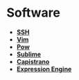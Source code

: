Software
========

* **[SSH](ssh)**
* **[Vim](vim)**
* **[Pow](pow)**
* **[Sublime](sublime)**
* **[Capistrano](capistrano)**
* **[Expression Engine](expression_engine)**
